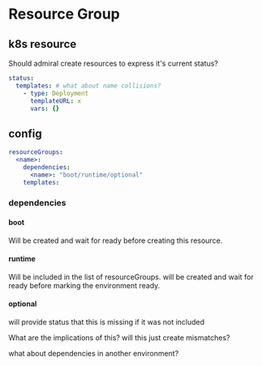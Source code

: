 # Resource Group

## k8s resource

Should admiral create resources to express it's current status?

```yaml
status:
  templates: # what about name collisions?
    - type: Deployment
      templateURL: x
      vars: {}
```

## config

```yaml
resourceGroups:
  <name>:
    dependencies:
      <name>: "boot/runtime/optional"
    templates:
```

### dependencies

#### boot

Will be created and wait for ready before creating this resource.

#### runtime

Will be included in the list of resourceGroups. will be created and wait for
ready before marking the environment ready.

#### optional

will provide status that this is missing if it was not included

What are the implications of this? will this just create mismatches?

what about dependencies in another environment?
